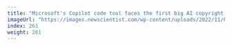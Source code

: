 ```yaml
---
title: "Microsoft's Copilot code tool faces the first big AI copyright lawsuit"
imageUrl: "https://images.newscientist.com/wp-content/uploads/2022/11/08170834/SEI_132742877.jpg?width=600"
index: 261
weight: 261
---
```

